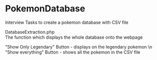 # PokemonDatabase
Interview Tasks to create a pokemon database with CSV file

DatabaseExtraction.php <br>
The function which displays the whole database onto the webpage

"Show Only Legendary" Button - displays on the legendary pokemon \n
"Show everything" Button - shows all the pokemon in the CSV file
